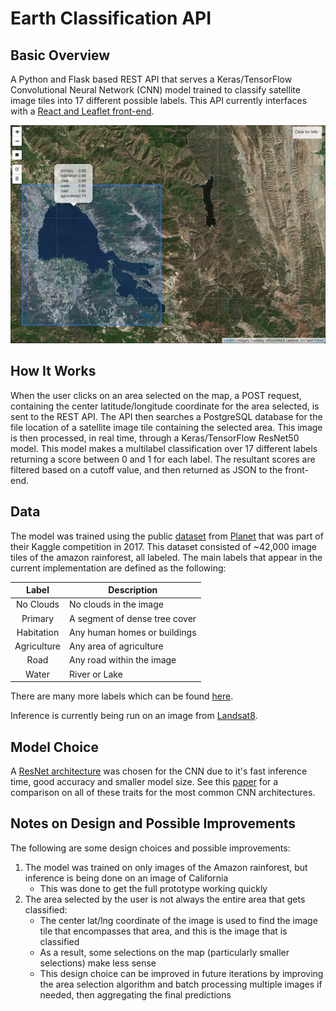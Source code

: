 # Earth Classification API

## Basic Overview

A Python and Flask based REST API that serves a Keras/TensorFlow Convolutional Neural Network (CNN) model
trained to classify satellite image tiles into 17 different possible labels.
This API currently interfaces with a [React and Leaflet front-end](https://github.com/conlamon/varianceEarth).


![Site](https://github.com/conlamon/varianceEarth/blob/master/media/variancearth.png)


## How It Works

When the user clicks on an area selected on the map, a POST request, containing the center latitude/longitude coordinate
for the area selected, is sent to the REST API. The API then searches a PostgreSQL database for the file location of a satellite image tile
containing the selected area. This image is then processed, in real time, through a Keras/TensorFlow ResNet50
model. This model makes a multilabel classification over 17 different labels returning a score between 0 and 1 for each label.
The resultant scores are filtered based on a cutoff value, and then returned as JSON to the front-end.

## Data

The model was trained using the public [dataset](https://www.kaggle.com/c/planet-understanding-the-amazon-from-space/data)
from [Planet](https://api.planet.com.) that was part of their Kaggle competition in 2017.
This dataset consisted of ~42,000 image tiles of the amazon rainforest, all labeled.
The main labels that appear in the current implementation are defined as the following:

| Label       | Description
| :-------------: |-------------|
| No Clouds    | No clouds in the image |
| Primary      | A segment of dense tree cover |
| Habitation | Any human homes or buildings |
| Agriculture | Any area of agriculture |
| Road | Any road within the image |
| Water | River or Lake |

There are many more labels which can be found [here](https://www.kaggle.com/c/planet-understanding-the-amazon-from-space/data).

Inference is currently being run on an image from [Landsat8](https://www.usgs.gov/products/data-and-tools/real-time-data/remote-land-sensing-and-landsat).
## Model Choice

A [ResNet architecture](https://arxiv.org/abs/1512.03385) was chosen for the CNN due to it's
fast inference time, good accuracy and smaller model size. See this [paper](https://arxiv.org/pdf/1605.07678.pdf)
for a comparison on all of these traits for the most common CNN architectures.

## Notes on Design and Possible Improvements

The following are some design choices and possible improvements:

1. The model was trained on only images of the Amazon rainforest, but inference is being done on an image of California
    - This was done to get the full prototype working quickly
2. The area selected by the user is not always the entire area that gets classified:
    - The center lat/lng coordinate of the image is used to find the image tile that encompasses that area, and this
    is the image that is classified
    - As a result, some selections on the map (particularly smaller selections) make less sense
    - This design choice can be improved in future iterations by improving the area selection algorithm and batch processing multiple images if needed, then aggregating the final predictions
